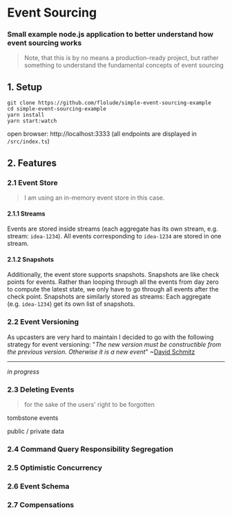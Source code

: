 # Event Sourcing

### Small example node.js application to better understand how event sourcing works

> Note, that this is by no means a production-ready project, but rather something to understand the fundamental concepts of event sourcing

## 1. Setup

```
git clone https://github.com/flolude/simple-event-sourcing-example
cd simple-event-sourcing-example
yarn install
yarn start:watch
```

open browser: http://localhost:3333 (all endpoints are displayed in `/src/index.ts`)

## 2. Features

### 2.1 Event Store

> I am using an in-memory event store in this case.

#### 2.1.1 Streams

Events are stored inside streams (each aggregate has its own stream, e.g. stream: `idea-1234`). All events corresponding to `idea-1234` are stored in one stream.

#### 2.1.2 Snapshots

Additionally, the event store supports snapshots. Snapshots are like check points for events. Rather than looping through all the events from day zero to compute the latest state, we only have to go through all events after the check point. Snapshots are similarly stored as streams: Each aggregate (e.g. `idea-1234`) get its own list of snapshots.

### 2.2 Event Versioning

As upcasters are very hard to maintain I decided to go with the following strategy for event versioning: "_The new version must be constructible from the previous version. Otherwise it is a new event_" ~[David Schmitz](https://youtu.be/GzrZworHpIk?t=1355)

---

_in progress_

### 2.3 Deleting Events

> for the sake of the users' right to be forgotten

tombstone events

public / private data

### 2.4 Command Query Responsibility Segregation

### 2.5 Optimistic Concurrency

### 2.6 Event Schema

### 2.7 Compensations
